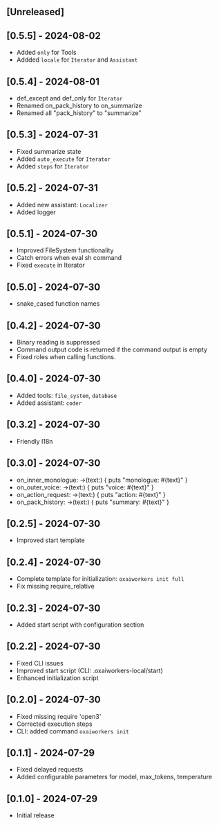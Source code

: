 ## [Unreleased]

## [0.5.5] - 2024-08-02

- Added `only` for Tools
- Addded `locale` for `Iterator` and `Assistant`

## [0.5.4] - 2024-08-01

- def_except and def_only for `Iterator`
- Renamed on_pack_history to on_summarize
- Renamed all "pack_history" to "summarize"

## [0.5.3] - 2024-07-31

- Fixed summarize state
- Added `auto_execute` for `Iterator`
- Added `steps` for `Iterator`

## [0.5.2] - 2024-07-31

- Added new assistant: `Localizer`
- Added logger

## [0.5.1] - 2024-07-30

- Improved FileSystem functionality
- Catch errors when eval sh command
- Fixed `execute` in Iterator

## [0.5.0] - 2024-07-30

- snake_cased function names

## [0.4.2] - 2024-07-30

- Binary reading is suppressed
- Command output code is returned if the command output is empty
- Fixed roles when calling functions.

## [0.4.0] - 2024-07-30

- Added tools: `file_system`, `database`
- Added assistant: `coder`

## [0.3.2] - 2024-07-30

- Friendly I18n

## [0.3.0] - 2024-07-30

- on_inner_monologue: ->(text:) { puts "monologue: #{text}" }
- on_outer_voice: ->(text:) { puts "voice: #{text}" }
- on_action_request: ->(text:) { puts "action: #{text}" }
- on_pack_history: ->(text:) { puts "summary: #{text}" }

## [0.2.5] - 2024-07-30

- Improved start template

## [0.2.4] - 2024-07-30

- Complete template for initialization: `oxaiworkers init full`
- Fix missing require_relative

## [0.2.3] - 2024-07-30

- Added start script with configuration section

## [0.2.2] - 2024-07-30

- Fixed CLI issues
- Improved start script (CLI: .oxaiworkers-local/start)
- Enhanced initialization script

## [0.2.0] - 2024-07-30

- Fixed missing require 'open3'
- Corrected execution steps
- CLI: added command `oxaiworkers init`

## [0.1.1] - 2024-07-29

- Fixed delayed requests
- Added configurable parameters for model, max_tokens, temperature

## [0.1.0] - 2024-07-29

- Initial release